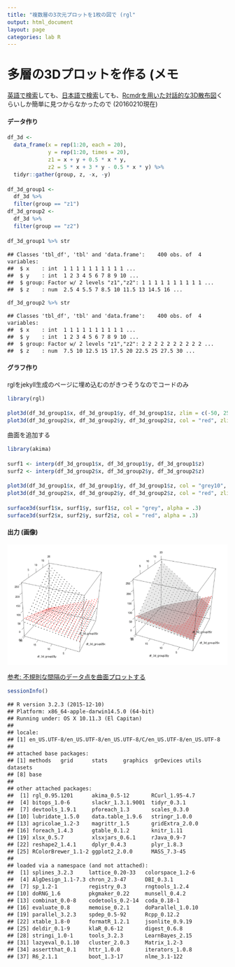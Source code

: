```yaml
---
title: "複数層の3次元プロットを1枚の図で (rgl"
output: html_document
layout: page
categories: lab R 
---
```




# 多層の3Dプロットを作る (メモ

[英語で検索](https://www.google.co.jp/search?q=3D+plot+R+multilayer&source=lnms&tbm=isch&sa=X&ved=0ahUKEwiBrbXvle3KAhVEiKYKHXJNCQMQ_AUIBygB&biw=1280&bih=925)しても、[日本語で検索](https://www.google.co.jp/search?q=R+3%E6%AC%A1%E5%85%83+%E5%B1%A4&source=lnms&tbm=isch&sa=X&ved=0ahUKEwi9r7uJlu3KAhXCqaYKHfeED68Q_AUIBygB&biw=1280&bih=925)しても、[Rcmdrを用いた対話的な3D散布図](https://www1.doshisha.ac.jp/~mjin/R/39/39.html)くらいしか簡単に見つからなかったので (20160210現在)


#### データ作り

```r
df_3d <-
  data_frame(x = rep(1:20, each = 20),
             y = rep(1:20, times = 20),
             z1 = x + y + 0.5 * x * y,
             z2 = 5 * x + 3 * y - 0.5 * x * y) %>%
  tidyr::gather(group, z, -x, -y)

df_3d_group1 <-
  df_3d %>%
  filter(group == "z1")
df_3d_group2 <-
  df_3d %>%
  filter(group == "z2")

df_3d_group1 %>% str
```

```
## Classes 'tbl_df', 'tbl' and 'data.frame':	400 obs. of  4 variables:
##  $ x    : int  1 1 1 1 1 1 1 1 1 1 ...
##  $ y    : int  1 2 3 4 5 6 7 8 9 10 ...
##  $ group: Factor w/ 2 levels "z1","z2": 1 1 1 1 1 1 1 1 1 1 ...
##  $ z    : num  2.5 4 5.5 7 8.5 10 11.5 13 14.5 16 ...
```

```r
df_3d_group2 %>% str
```

```
## Classes 'tbl_df', 'tbl' and 'data.frame':	400 obs. of  4 variables:
##  $ x    : int  1 1 1 1 1 1 1 1 1 1 ...
##  $ y    : int  1 2 3 4 5 6 7 8 9 10 ...
##  $ group: Factor w/ 2 levels "z1","z2": 2 2 2 2 2 2 2 2 2 2 ...
##  $ z    : num  7.5 10 12.5 15 17.5 20 22.5 25 27.5 30 ...
```

#### グラフ作り
rglをjekyll生成のページに埋め込むのがきつそうなのでコードのみ

```r
library(rgl)

plot3d(df_3d_group1$x, df_3d_group1$y, df_3d_group1$z, zlim = c(-50, 250))
plot3d(df_3d_group2$x, df_3d_group2$y, df_3d_group2$z, col = "red", zlim = c(-50, 250))
```

曲面を追加する

```r
library(akima)

surf1 <- interp(df_3d_group1$x, df_3d_group1$y, df_3d_group1$z)
surf2 <- interp(df_3d_group2$x, df_3d_group2$y, df_3d_group2$z)

plot3d(df_3d_group1$x, df_3d_group1$y, df_3d_group1$z, col = "grey10", zlim = c(-50, 250))
plot3d(df_3d_group2$x, df_3d_group2$y, df_3d_group2$z, col = "red", zlim = c(-50, 250))

surface3d(surf1$x, surf1$y, surf1$z, col = "grey", alpha = .3)
surface3d(surf2$x, surf2$y, surf2$z, col = "red", alpha = .3)
```

#### 出力 (画像)
![surface](/figure/source/2016-02-10-Multilayerd-3Dplot/figs.svg) 

[参考: 不規則な間隔のデータ点を曲面プロットする](http://qiita.com/yohm13/items/204a2cf9a248ca0cf28a)


```r
sessionInfo()
```

```
## R version 3.2.3 (2015-12-10)
## Platform: x86_64-apple-darwin14.5.0 (64-bit)
## Running under: OS X 10.11.3 (El Capitan)
## 
## locale:
## [1] en_US.UTF-8/en_US.UTF-8/en_US.UTF-8/C/en_US.UTF-8/en_US.UTF-8
## 
## attached base packages:
## [1] methods   grid      stats     graphics  grDevices utils     datasets 
## [8] base     
## 
## other attached packages:
##  [1] rgl_0.95.1201      akima_0.5-12       RCurl_1.95-4.7    
##  [4] bitops_1.0-6       slackr_1.3.1.9001  tidyr_0.3.1       
##  [7] devtools_1.9.1     pforeach_1.3       scales_0.3.0      
## [10] lubridate_1.5.0    data.table_1.9.6   stringr_1.0.0     
## [13] agricolae_1.2-3    magrittr_1.5       gridExtra_2.0.0   
## [16] foreach_1.4.3      gtable_0.1.2       knitr_1.11        
## [19] xlsx_0.5.7         xlsxjars_0.6.1     rJava_0.9-7       
## [22] reshape2_1.4.1     dplyr_0.4.3        plyr_1.8.3        
## [25] RColorBrewer_1.1-2 ggplot2_2.0.0      MASS_7.3-45       
## 
## loaded via a namespace (and not attached):
##  [1] splines_3.2.3     lattice_0.20-33   colorspace_1.2-6 
##  [4] AlgDesign_1.1-7.3 chron_2.3-47      DBI_0.3.1        
##  [7] sp_1.2-1          registry_0.3      rngtools_1.2.4   
## [10] doRNG_1.6         pkgmaker_0.22     munsell_0.4.2    
## [13] combinat_0.0-8    codetools_0.2-14  coda_0.18-1      
## [16] evaluate_0.8      memoise_0.2.1     doParallel_1.0.10
## [19] parallel_3.2.3    spdep_0.5-92      Rcpp_0.12.2      
## [22] xtable_1.8-0      formatR_1.2.1     jsonlite_0.9.19  
## [25] deldir_0.1-9      klaR_0.6-12       digest_0.6.8     
## [28] stringi_1.0-1     tools_3.2.3       LearnBayes_2.15  
## [31] lazyeval_0.1.10   cluster_2.0.3     Matrix_1.2-3     
## [34] assertthat_0.1    httr_1.0.0        iterators_1.0.8  
## [37] R6_2.1.1          boot_1.3-17       nlme_3.1-122
```

